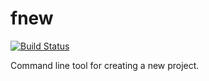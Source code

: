 # fnew
[![Build Status](https://travis-ci.com/ncipollo/fnew.svg?branch=master)](https://travis-ci.com/ncipollo/fnew)

Command line tool for creating a new project.

